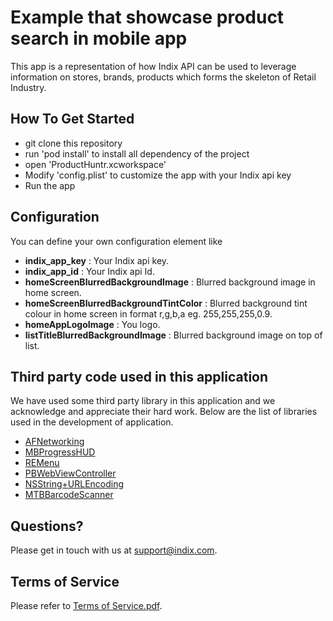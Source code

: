 # Example that showcase product search in mobile app

This app is a representation of how Indix API can be used to leverage information on stores, brands, products which forms the skeleton of Retail Industry.

## How To Get Started

* git clone this repository
* run 'pod install' to install all dependency of the project
* open 'ProductHuntr.xcworkspace'
* Modify 'config.plist' to customize the app with your Indix api key
* Run the app

## Configuration
You can define your own configuration element like

* **indix_app_key** : Your Indix api key. 
* **indix_app_id** : Your Indix api Id.
* **homeScreenBlurredBackgroundImage** : Blurred background image in home screen.
* **homeScreenBlurredBackgroundTintColor** : Blurred background tint colour in home screen in format r,g,b,a eg. 255,255,255,0.9.
* **homeAppLogoImage** : You logo.
* **listTitleBlurredBackgroundImage** : Blurred background image on top of list.


## Third party code used in this application
We have used some third party library in this application and we acknowledge and appreciate their hard work. Below are the list of libraries used in the development of application.

* [AFNetworking](https://github.com/AFNetworking/AFNetworking/blob/master/LICENSE)
* [MBProgressHUD](https://github.com/jdg/MBProgressHUD/blob/master/LICENSE)
* [REMenu](https://github.com/romaonthego/REMenu/blob/master/LICENSE)
* [PBWebViewController](https://github.com/kmikael/PBWebViewController/blob/master/LICENSE.txt)
* [NSString+URLEncoding](https://github.com/kmikael/PBWebViewController/blob/master/LICENSE.txt)
* [MTBBarcodeScanner](https://github.com/mikebuss/MTBBarcodeScanner/blob/develop/LICENSE)


## Questions?

Please get in touch with us at support@indix.com.


## Terms of Service

Please refer to [Terms of Service.pdf](https://github.com/ind9/Mobile-Product-Search/blob/master/Terms%20of%20Service.pdf).
